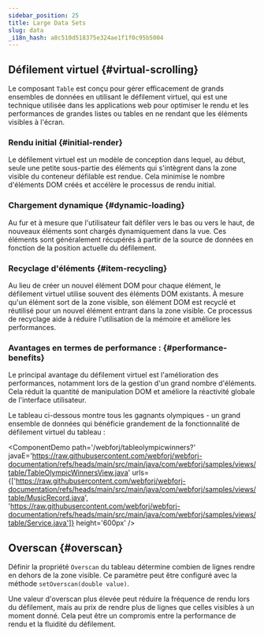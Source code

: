 ```yaml
---
sidebar_position: 25
title: Large Data Sets
slug: data
_i18n_hash: a8c510d518375e324ae1f1f0c95b5004
---
```

## Défilement virtuel {#virtual-scrolling}

Le composant `Table` est conçu pour gérer efficacement de grands ensembles de données en utilisant le défilement virtuel, qui est une technique utilisée dans les applications web pour optimiser le rendu et les performances de grandes listes ou tables en ne rendant que les éléments visibles à l'écran.

### Rendu initial {#initial-render}

Le défilement virtuel est un modèle de conception dans lequel, au début, seule une petite sous-partie des éléments qui s'intègrent dans la zone visible du conteneur défilable est rendue. Cela minimise le nombre d'éléments DOM créés et accélère le processus de rendu initial.

### Chargement dynamique {#dynamic-loading}
Au fur et à mesure que l'utilisateur fait défiler vers le bas ou vers le haut, de nouveaux éléments sont chargés dynamiquement dans la vue. Ces éléments sont généralement récupérés à partir de la source de données en fonction de la position actuelle du défilement.

### Recyclage d'éléments {#item-recycling}
Au lieu de créer un nouvel élément DOM pour chaque élément, le défilement virtuel utilise souvent des éléments DOM existants. À mesure qu'un élément sort de la zone visible, son élément DOM est recyclé et réutilisé pour un nouvel élément entrant dans la zone visible. Ce processus de recyclage aide à réduire l'utilisation de la mémoire et améliore les performances.

### Avantages en termes de performance : {#performance-benefits}

Le principal avantage du défilement virtuel est l'amélioration des performances, notamment lors de la gestion d'un grand nombre d'éléments. Cela réduit la quantité de manipulation DOM et améliore la réactivité globale de l'interface utilisateur.

Le tableau ci-dessous montre tous les gagnants olympiques - un grand ensemble de données qui bénéficie grandement de la fonctionnalité de défilement virtuel du tableau :

<ComponentDemo
path='/webforj/tableolympicwinners?' 
javaE='https://raw.githubusercontent.com/webforj/webforj-documentation/refs/heads/main/src/main/java/com/webforj/samples/views/table/TableOlympicWinnersView.java'
urls={['https://raw.githubusercontent.com/webforj/webforj-documentation/refs/heads/main/src/main/java/com/webforj/samples/views/table/MusicRecord.java', 
'https://raw.githubusercontent.com/webforj/webforj-documentation/refs/heads/main/src/main/java/com/webforj/samples/views/table/Service.java']}
height='600px'
/>

## Overscan {#overscan}

Définir la propriété `Overscan` du tableau détermine combien de lignes rendre en dehors de la zone visible. Ce paramètre peut être configuré avec la méthode `setOverscan(double value)`.

Une valeur d'overscan plus élevée peut réduire la fréquence de rendu lors du défilement, mais au prix de rendre plus de lignes que celles visibles à un moment donné. Cela peut être un compromis entre la performance de rendu et la fluidité du défilement.
